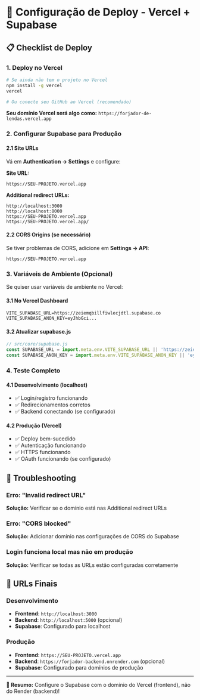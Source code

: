 # 🚀 Configuração de Deploy - Vercel + Supabase

## 📋 Checklist de Deploy

### 1. **Deploy no Vercel**
```bash
# Se ainda não tem o projeto no Vercel
npm install -g vercel
vercel

# Ou conecte seu GitHub ao Vercel (recomendado)
```

**Seu domínio Vercel será algo como:**
`https://forjador-de-lendas.vercel.app`

### 2. **Configurar Supabase para Produção**

#### 2.1 Site URLs
Vá em **Authentication → Settings** e configure:

**Site URL:**
```
https://SEU-PROJETO.vercel.app
```

**Additional redirect URLs:**
```
http://localhost:3000
http://localhost:8000
https://SEU-PROJETO.vercel.app
https://SEU-PROJETO.vercel.app/
```

#### 2.2 CORS Origins (se necessário)
Se tiver problemas de CORS, adicione em **Settings → API**:
```
https://SEU-PROJETO.vercel.app
```

### 3. **Variáveis de Ambiente (Opcional)**

Se quiser usar variáveis de ambiente no Vercel:

#### 3.1 No Vercel Dashboard
```env
VITE_SUPABASE_URL=https://zeiemqbillfiwlecjdtl.supabase.co
VITE_SUPABASE_ANON_KEY=eyJhbGci...
```

#### 3.2 Atualizar supabase.js
```javascript
// src/core/supabase.js
const SUPABASE_URL = import.meta.env.VITE_SUPABASE_URL || 'https://zeiemqbillfiwlecjdtl.supabase.co'
const SUPABASE_ANON_KEY = import.meta.env.VITE_SUPABASE_ANON_KEY || 'eyJhbGci...'
```

### 4. **Teste Completo**

#### 4.1 Desenvolvimento (localhost)
- ✅ Login/registro funcionando
- ✅ Redirecionamentos corretos
- ✅ Backend conectando (se configurado)

#### 4.2 Produção (Vercel)
- ✅ Deploy bem-sucedido
- ✅ Autenticação funcionando
- ✅ HTTPS funcionando
- ✅ OAuth funcionando (se configurado)

## 🔧 Troubleshooting

### Erro: "Invalid redirect URL"
**Solução:** Verificar se o domínio está nas Additional redirect URLs

### Erro: "CORS blocked"
**Solução:** Adicionar domínio nas configurações de CORS do Supabase

### Login funciona local mas não em produção
**Solução:** Verificar se todas as URLs estão configuradas corretamente

## 📱 URLs Finais

### Desenvolvimento
- **Frontend**: `http://localhost:3000`
- **Backend**: `http://localhost:5000` (opcional)
- **Supabase**: Configurado para localhost

### Produção
- **Frontend**: `https://SEU-PROJETO.vercel.app`
- **Backend**: `https://forjador-backend.onrender.com` (opcional)
- **Supabase**: Configurado para domínios de produção

---

**🎯 Resumo:** Configure o Supabase com o domínio do Vercel (frontend), não do Render (backend)! 